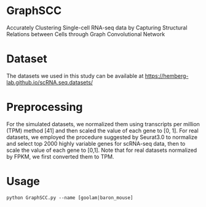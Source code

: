 # GraphSCC
Accurately Clustering Single-cell RNA-seq data by Capturing
Structural Relations between Cells through Graph Convolutional
Network


# Dataset
The datasets we used in this study can be available at
https://hemberg-lab.github.io/scRNA.seq.datasets/


# Preprocessing 
 For the simulated datasets, we normalized
them using transcripts per million (TPM) method [41] and then
scaled the value of each gene to [0, 1]. For real datasets, we
employed the procedure suggested by Seurat3.0 to normalize
and select top 2000 highly variable genes for scRNA-seq data,
then to scale the value of each gene to [0,1]. Note that for real
datasets normalized by FPKM, we first converted them to TPM.

# Usage
```
python GraphSCC.py --name [goolam|baron_mouse]
```

